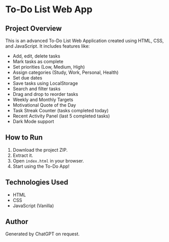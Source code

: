 # To-Do List Web App

## Project Overview
This is an advanced To-Do List Web Application created using HTML, CSS, and JavaScript. It includes features like:

- Add, edit, delete tasks
- Mark tasks as complete
- Set priorities (Low, Medium, High)
- Assign categories (Study, Work, Personal, Health)
- Set due dates
- Save tasks using LocalStorage
- Search and filter tasks
- Drag and drop to reorder tasks
- Weekly and Monthly Targets
- Motivational Quote of the Day
- Task Streak Counter (tasks completed today)
- Recent Activity Panel (last 5 completed tasks)
- Dark Mode support

## How to Run
1. Download the project ZIP.
2. Extract it.
3. Open `index.html` in your browser.
4. Start using the To-Do App!

## Technologies Used
- HTML
- CSS
- JavaScript (Vanilla)

## Author
Generated by ChatGPT on request.

